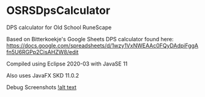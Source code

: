 # OSRSDpsCalculator
DPS calculator for Old School RuneScape

Based on Bitterkoekje's Google Sheets DPS calculator found here:
  https://docs.google.com/spreadsheets/d/1wzy1VxNWEAAc0FQyDAdpiFggAfn5U6RGPp2CisAHZW8/edit

Compiled using Eclipse 2020-03 with JavaSE 11

Also uses JavaFX SKD 11.0.2

Debug Screenshots
[!alt text](https://gyazo.com/0474d5887b08171a319888c124198862)
